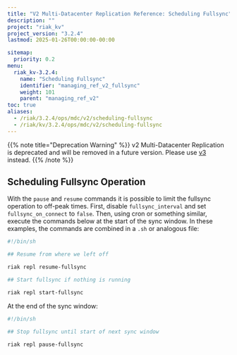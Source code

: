 ```yaml
---
title: "V2 Multi-Datacenter Replication Reference: Scheduling Fullsync"
description: ""
project: "riak_kv"
project_version: "3.2.4"
lastmod: 2025-01-26T00:00:00-00:00

sitemap:
  priority: 0.2
menu:
  riak_kv-3.2.4:
    name: "Scheduling Fullsync"
    identifier: "managing_ref_v2_fullsync"
    weight: 101
    parent: "managing_ref_v2"
toc: true
aliases:
  - /riak/3.2.4/ops/mdc/v2/scheduling-fullsync
  - /riak/kv/3.2.4/ops/mdc/v2/scheduling-fullsync
---
```


{{% note title="Deprecation Warning" %}}
v2 Multi-Datacenter Replication is deprecated and will be removed in a future version. Please use [v3]({{<baseurl>}}riak/kv/3.2.4/using/reference/v3-multi-datacenter/scheduling-fullsync/) instead.
{{% /note %}}

## Scheduling Fullsync Operation

With the `pause` and `resume` commands it is possible to limit the
fullsync operation to off-peak times. First, disable `fullsync_interval`
and set `fullsync_on_connect` to `false`. Then, using cron or something
similar, execute the commands below at the start of the sync window.
In these examples, the commands are combined in a `.sh` or analogous
file:

```bash
#!/bin/sh

## Resume from where we left off

riak repl resume-fullsync

## Start fullsync if nothing is running

riak repl start-fullsync
```

At the end of the sync window:

```bash
#!/bin/sh

## Stop fullsync until start of next sync window

riak repl pause-fullsync
```

